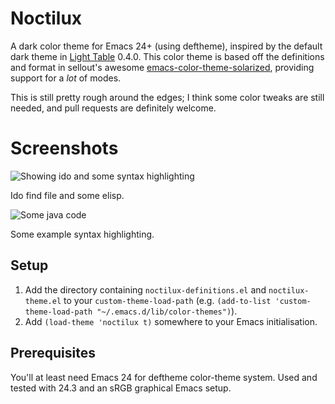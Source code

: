Noctilux
========

A dark color theme for Emacs 24+ (using deftheme), inspired by the default dark theme in [Light Table](http://www.lighttable.com/) 0.4.0. This color theme is based off the definitions and format in sellout's awesome [emacs-color-theme-solarized](https://github.com/sellout/emacs-color-theme-solarized), providing support for a *lot* of modes.

This is still pretty rough around the edges; I think some color tweaks are still needed, and pull requests are definitely welcome.

Screenshots
===========

![Showing ido and some syntax highlighting](http://i.imgur.com/M3DPhCh.png)

Ido find file and some elisp.

![Some java code](http://i.imgur.com/BjixPX3.png)

Some example syntax highlighting.

Setup
-----

1. Add the directory containing `noctilux-definitions.el` and `noctilux-theme.el` to your `custom-theme-load-path` (e.g. `(add-to-list 'custom-theme-load-path "~/.emacs.d/lib/color-themes")`).
2. Add `(load-theme 'noctilux t)` somewhere to your Emacs initialisation.

Prerequisites
-------------

You'll at least need Emacs 24 for deftheme color-theme system. Used and tested with 24.3 and an sRGB graphical Emacs setup.

